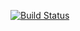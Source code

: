 [![Build Status](https://travis-ci.org/Artsdatabanken/EcoMap.svg?branch=master)](https://travis-ci.org/Artsdatabanken/EcoMap)


